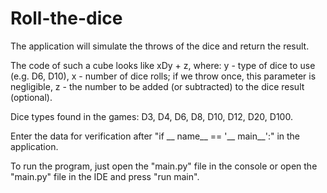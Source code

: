 # Roll-the-dice

The application will simulate the throws of the dice and return the result.

The code of such a cube looks like xDy + z, where:
y - type of dice to use (e.g. D6, D10),
x - number of dice rolls; if we throw once, this parameter is negligible,
z - the number to be added (or subtracted) to the dice result (optional).

Dice types found in the games: D3, D4, D6, D8, D10, D12, D20, D100.

Enter the data for verification after "if __ name__ == '__ main__':" in the application.

To run the program, just open the "main.py" file in the console or open the "main.py" file in the IDE and press "run main".

